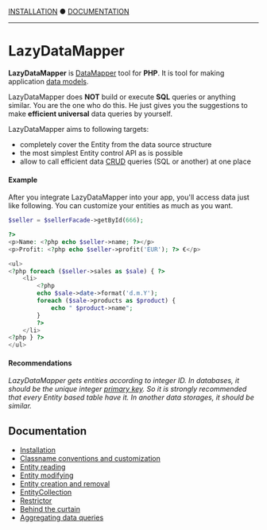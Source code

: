 [INSTALLATION](DOC/1.Installation.md) ● [DOCUMENTATION](#documentation)

------------------------------------------------------------------------------------------------------------------------

LazyDataMapper
==============

**LazyDataMapper** is [DataMapper](http://en.wikipedia.org/wiki/Data_mapper_pattern) tool for **PHP**.
It is tool for making application [data models](http://en.wikipedia.org/wiki/Data_model).

LazyDataMapper does **NOT** build or execute **SQL** queries or anything similar. You are the one who do this.
He just gives you the suggestions to make **efficient universal** data queries by yourself.

LazyDataMapper aims to following targets:

- completely cover the Entity from the data source structure
- the most simplest Entity control API as is possible
- allow to call efficient data [CRUD](http://en.wikipedia.org/wiki/Create,_read,_update_and_delete) queries (SQL or another)
at one place

#### Example

After you integrate LazyDataMapper into your app, you'll access data just like following. You can customize your entities
as much as you want.

```php
$seller = $sellerFacade->getById(666);

?>
<p>Name: <?php echo $seller->name; ?></p>
<p>Profit: <?php echo $seller->profit('EUR'); ?> €</p>

<ul>
<?php foreach ($seller->sales as $sale) { ?>
	<li>
		<?php
		echo $sale->date->format('d.m.Y');
		foreach ($sale->products as $product) {
			echo " $product->name";
		}
		?>
	</li>
<?php } ?>
</ul>
```

#### Recommendations

*LazyDataMapper gets entities according to integer ID. In databases, it should be the unique integer
[primary key](http://en.wikipedia.org/wiki/Unique_key).
So it is strongly recommended that every Entity based table have it. In another data storages, it should be
similar.*

## Documentation

- [Installation](DOC/1.Installation.md)
- [Classname conventions and customization](DOC/2.Classname-conventions-and-customization.md)
- [Entity reading](DOC/3.Entity-reading.md)
- [Entity modifying](DOC/4.Entity-modifying.md)
- [Entity creation and removal](DOC/5.Entity-creation-and-removal.md)
- [EntityCollection](DOC/6.EntityCollection.md)
- [Restrictor](DOC/7.Restrictor.md)
- [Behind the curtain](DOC/8.Behind-the-curtain.md)
- [Aggregating data queries](DOC/9.Aggregating-data-queries.md)
